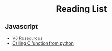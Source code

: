<h1 align="center">Reading List</h1>

Javascript
----------

- [V8 Ressources](http://mrale.ph/v8/resources.html)
- [Calling C function from python](http://jugad2.blogspot.fr/2016/05/calling-c-from-python-with-ctypes.html)
